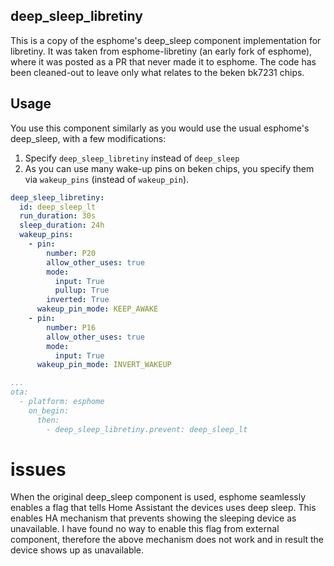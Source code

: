 ## deep_sleep_libretiny
This is a copy of the esphome's deep_sleep component implementation for libretiny. It was taken from esphome-libretiny (an early fork of esphome), where it was posted as a PR that never made it to esphome.
The code has been cleaned-out to leave only what relates to the beken bk7231 chips.

## Usage
You use this component similarly as you would use the usual esphome's deep_sleep, with a few modifications:
1) Specify `deep_sleep_libretiny` instead of `deep_sleep`
2) As you can use many wake-up pins on beken chips, you specify them via `wakeup_pins` (instead of `wakeup_pin`).

```yaml
deep_sleep_libretiny:
  id: deep_sleep_lt
  run_duration: 30s
  sleep_duration: 24h
  wakeup_pins:
    - pin:
        number: P20
        allow_other_uses: true
        mode: 
          input: True
          pullup: True
        inverted: True
      wakeup_pin_mode: KEEP_AWAKE
    - pin:
        number: P16
        allow_other_uses: true
        mode: 
          input: True
      wakeup_pin_mode: INVERT_WAKEUP

...
ota:
  - platform: esphome
    on_begin:
      then:
        - deep_sleep_libretiny.prevent: deep_sleep_lt
```

# issues
When the original deep_sleep component is used, esphome seamlessly enables a flag that tells Home Assistant the devices uses deep sleep. This enables HA mechanism that prevents showing the sleeping device as unavailable.
I have found no way to enable this flag from external component, therefore the above mechanism does not work and in result the device shows up as unavailable.
